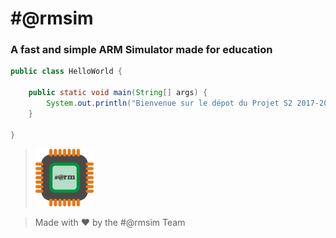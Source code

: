 # #@rmsim

### A fast and simple ARM Simulator made for education

```java
public class HelloWorld {

    public static void main(String[] args) {
        System.out.println("Bienvenue sur le dépot du Projet S2 2017-2018 #@rmsim de l'IUT de Valence!");
    }

}
```

> <img src="logo.png" style="width: 20%;"/>


> Made with :heart: by the #@rmsim Team